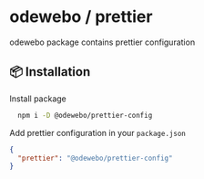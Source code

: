 # odewebo / prettier

odewebo package contains prettier configuration

## :package: Installation

Install package

```bash
  npm i -D @odewebo/prettier-config
```

Add prettier configuration in your `package.json`

```json
{
  "prettier": "@odewebo/prettier-config"
}
```

